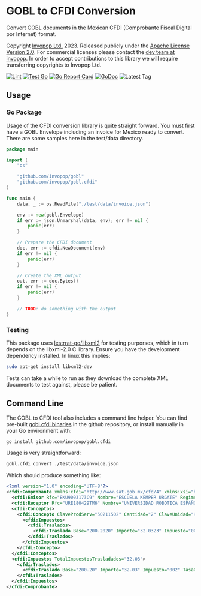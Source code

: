 # GOBL to CFDI Conversion

Convert GOBL documents in the Mexican CFDI (Comprobante Fiscal Digital por Internet) format.

Copyright [Invopop Ltd.](https://invopop.com) 2023. Released publicly under the [Apache License Version 2.0](LICENSE). For commercial licenses please contact the [dev team at invopop](mailto:dev@invopop.com). In order to accept contributions to this library we will require transferring copyrights to Invopop Ltd.

[![Lint](https://github.com/invopop/gobl.cfdi/actions/workflows/lint.yaml/badge.svg)](https://github.com/invopop/gobl.cfdi/actions/workflows/lint.yaml)
[![Test Go](https://github.com/invopop/gobl.cfdi/actions/workflows/test.yaml/badge.svg)](https://github.com/invopop/gobl.cfdi/actions/workflows/test.yaml)
[![Go Report Card](https://goreportcard.com/badge/github.com/invopop/gobl.cfdi)](https://goreportcard.com/report/github.com/invopop/gobl.cfdi)
[![GoDoc](https://godoc.org/github.com/invopop/gobl.cfdi?status.svg)](https://godoc.org/github.com/invopop/gobl.cfdi)
![Latest Tag](https://img.shields.io/github/v/tag/invopop/gobl.cfdi)

## Usage

### Go Package

Usage of the CFDI conversion library is quite straight forward. You must first have a GOBL Envelope including an invoice for Mexico ready to convert. There are some samples here in the test/data directory.

```go
package main

import (
    "os"

    "github.com/invopop/gobl"
    "github.com/invopop/gobl.cfdi"
)

func main {
    data, _ := os.ReadFile("./test/data/invoice.json")

    env := new(gobl.Envelope)
    if err := json.Unmarshal(data, env); err != nil {
        panic(err)
    }

    // Prepare the CFDI document
    doc, err := cfdi.NewDocument(env)
    if err != nil {
        panic(err)
    }

    // Create the XML output
    out, err := doc.Bytes()
    if err != nil {
        panic(err)
    }

    // TODO: do something with the output
}
```

### Testing

This package uses [lestrrat-go/libxml2](https://github.com/lestrrat-go/libxml2) for testing purporses, which in turn depends on the libxml-2.0 C library. Ensure you have the development dependency installed. In linux this implies:

```bash
sudo apt-get install libxml2-dev
```

Tests can take a while to run as they download the complete XML documents to test against, please be patient.

## Command Line

The GOBL to CFDI tool also includes a command line helper. You can find pre-built [gobl.cfdi binaries](https://github.com/invopop/gobl.cfdi/releases) in the github repository, or install manually in your Go environment with:

```bash
go install github.com/invopop/gobl.cfdi
```

Usage is very straightforward:

```bash
gobl.cfdi convert ./test/data/invoice.json
```

Which should produce something like:

```xml
<?xml version="1.0" encoding="UTF-8"?>
<cfdi:Comprobante xmlns:cfdi="http://www.sat.gob.mx/cfd/4" xmlns:xsi="http://www.w3.org/2001/XMLSchema-instance" xsi:schemaLocation="http://www.sat.gob.mx/cfd/4 http://www.sat.gob.mx/sitio_internet/cfd/4/cfdv40.xsd" Version="4.0" TipoDeComprobante="I" Serie="LMC" Folio="0010" Fecha="2023-05-29T00:00:00" LugarExpedicion="26015" SubTotal="400.40" Descuento="200.20" Total="232.23" Moneda="MXN" Exportacion="01" MetodoPago="PUE" FormaPago="03" CondicionesDePago="Pago a 30 días." Sello="" NoCertificado="00000000000000000000" Certificado="">
  <cfdi:Emisor Rfc="EKU9003173C9" Nombre="ESCUELA KEMPER URGATE" RegimenFiscal="601"></cfdi:Emisor>
  <cfdi:Receptor Rfc="URE180429TM6" Nombre="UNIVERSIDAD ROBOTICA ESPAÑOLA" DomicilioFiscalReceptor="65000" RegimenFiscalReceptor="601" UsoCFDI="G01"></cfdi:Receptor>
  <cfdi:Conceptos>
    <cfdi:Concepto ClaveProdServ="50211502" Cantidad="2" ClaveUnidad="H87" Descripcion="Cigarros" ValorUnitario="200.2020" Importe="400.4040" Descuento="200.2020" ObjetoImp="02">
      <cfdi:Impuestos>
        <cfdi:Traslados>
          <cfdi:Traslado Base="200.2020" Importe="32.0323" Impuesto="002" TasaOCuota="0.160000" TipoFactor="Tasa"></cfdi:Traslado>
        </cfdi:Traslados>
      </cfdi:Impuestos>
    </cfdi:Concepto>
  </cfdi:Conceptos>
  <cfdi:Impuestos TotalImpuestosTrasladados="32.03">
    <cfdi:Traslados>
      <cfdi:Traslado Base="200.20" Importe="32.03" Impuesto="002" TasaOCuota="0.160000" TipoFactor="Tasa"></cfdi:Traslado>
    </cfdi:Traslados>
  </cfdi:Impuestos>
</cfdi:Comprobante>
```
